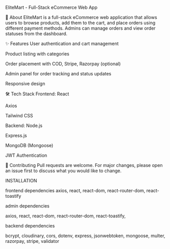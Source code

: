EliteMart - Full-Stack eCommerce Web App

📖 About
EliteMart is a full-stack eCommerce web application that allows users to browse products, add them to the cart, and place orders using different payment methods. Admins can manage orders and view order statuses from the dashboard.

✨ Features
User authentication and cart management

Product listing with categories

Order placement with COD, Stripe, Razorpay (optional)

Admin panel for order tracking and status updates

Responsive design

🛠 Tech Stack
Frontend:
React

Axios

Tailwind CSS

Backend:
Node.js

Express.js

MongoDB (Mongoose)

JWT Authentication



🤝 Contributing
Pull requests are welcome. For major changes, please open an issue first to discuss what you would like to change.




INSTALLATION 

frontend dependencies
axios, 
react, 
react-dom, 
react-router-dom, 
react-toastify


admin dependencies

axios, 
react, 
react-dom, 
react-router-dom, 
react-toastify, 

backend dependencies

bcrypt, 
cloudinary, 
cors, 
dotenv, 
express, 
jsonwebtoken, 
mongoose, 
multer, 
razorpay, 
stripe, 
validator
